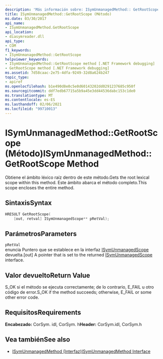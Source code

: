```yaml
---
description: 'Más información sobre: ISymUnmanagedMethod:: GetRootScope ((método)'
title: ISymUnmanagedMethod::GetRootScope (Método)
ms.date: 03/30/2017
api_name:
- ISymUnmanagedMethod.GetRootScope
api_location:
- diasymreader.dll
api_type:
- COM
f1_keywords:
- ISymUnmanagedMethod::GetRootScope
helpviewer_keywords:
- ISymUnmanagedMethod::GetRootScope method [.NET Framework debugging]
- GetRootScope method [.NET Framework debugging]
ms.assetid: 7d58caac-2e75-4dfa-9249-32d8a624b247
topic_type:
- apiref
ms.openlocfilehash: b1e490d8e0c5e0d60143202dd0291237685c950f
ms.sourcegitcommit: ddf7edb67715a5b9a45e3dd44536dabc153c1de0
ms.translationtype: MT
ms.contentlocale: es-ES
ms.lasthandoff: 02/06/2021
ms.locfileid: "99710013"
---
```

# <a name="isymunmanagedmethodgetrootscope-method"></a><span data-ttu-id="65571-103">ISymUnmanagedMethod::GetRootScope (Método)</span><span class="sxs-lookup"><span data-stu-id="65571-103">ISymUnmanagedMethod::GetRootScope Method</span></span>

<span data-ttu-id="65571-104">Obtiene el ámbito léxico raíz dentro de este método.</span><span class="sxs-lookup"><span data-stu-id="65571-104">Gets the root lexical scope within this method.</span></span> <span data-ttu-id="65571-105">Este ámbito abarca el método completo.</span><span class="sxs-lookup"><span data-stu-id="65571-105">This scope encloses the entire method.</span></span>  
  
## <a name="syntax"></a><span data-ttu-id="65571-106">Sintaxis</span><span class="sxs-lookup"><span data-stu-id="65571-106">Syntax</span></span>  
  
```cpp  
HRESULT GetRootScope(  
    [out, retval] ISymUnmanagedScope** pRetVal);  
```  
  
## <a name="parameters"></a><span data-ttu-id="65571-107">Parámetros</span><span class="sxs-lookup"><span data-stu-id="65571-107">Parameters</span></span>  

 `pRetVal`  
 <span data-ttu-id="65571-108">enuncia Puntero que se establece en la interfaz [ISymUnmanagedScope](isymunmanagedscope-interface.md) devuelta.</span><span class="sxs-lookup"><span data-stu-id="65571-108">[out] A pointer that is set to the returned [ISymUnmanagedScope](isymunmanagedscope-interface.md) interface.</span></span>  
  
## <a name="return-value"></a><span data-ttu-id="65571-109">Valor devuelto</span><span class="sxs-lookup"><span data-stu-id="65571-109">Return Value</span></span>  

 <span data-ttu-id="65571-110">S_OK si el método se ejecuta correctamente; de lo contrario, E_FAIL u otro código de error.</span><span class="sxs-lookup"><span data-stu-id="65571-110">S_OK if the method succeeds; otherwise, E_FAIL or some other error code.</span></span>  
  
## <a name="requirements"></a><span data-ttu-id="65571-111">Requisitos</span><span class="sxs-lookup"><span data-stu-id="65571-111">Requirements</span></span>  

 <span data-ttu-id="65571-112">**Encabezado:** CorSym. idl, CorSym. h</span><span class="sxs-lookup"><span data-stu-id="65571-112">**Header:** CorSym.idl, CorSym.h</span></span>  
  
## <a name="see-also"></a><span data-ttu-id="65571-113">Vea también</span><span class="sxs-lookup"><span data-stu-id="65571-113">See also</span></span>

- [<span data-ttu-id="65571-114">ISymUnmanagedMethod (Interfaz)</span><span class="sxs-lookup"><span data-stu-id="65571-114">ISymUnmanagedMethod Interface</span></span>](isymunmanagedmethod-interface.md)

